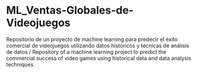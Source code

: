# ML_Ventas-Globales-de-Videojuegos
 Repositorio de un proyecto de machine learning para predecir el éxito comercial de videojuegos utilizando datos históricos y técnicas de análisis de datos /  Repository of a machine learning project to predict the commercial success of video games using historical data and data analysis techniques
